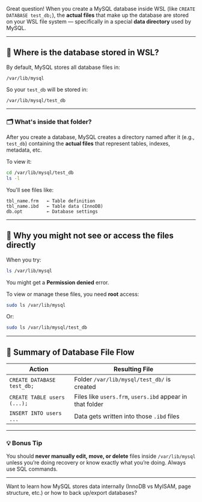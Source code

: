 Great question! When you create a MySQL database inside WSL (like `CREATE DATABASE test_db;`), the **actual files** that make up the database are stored on your WSL file system — specifically in a special **data directory** used by MySQL.

---

## 📍 Where is the database stored in WSL?

By default, MySQL stores all database files in:

```
/var/lib/mysql
```

So your `test_db` will be stored in:

```
/var/lib/mysql/test_db
```

---

### 🗂️ What's inside that folder?

After you create a database, MySQL creates a directory named after it (e.g., `test_db`) containing the **actual files** that represent tables, indexes, metadata, etc.

To view it:

```bash
cd /var/lib/mysql/test_db
ls -l
```

You'll see files like:

```
tbl_name.frm   ← Table definition
tbl_name.ibd   ← Table data (InnoDB)
db.opt         ← Database settings
```

---

## 🔐 Why you might not see or access the files directly

When you try:

```bash
ls /var/lib/mysql
```

You might get a **Permission denied** error.

To view or manage these files, you need **root** access:

```bash
sudo ls /var/lib/mysql
```

Or:

```bash
sudo ls /var/lib/mysql/test_db
```

---

## 🔄 Summary of Database File Flow

| Action | Resulting File |
|--------|----------------|
| `CREATE DATABASE test_db;` | Folder `/var/lib/mysql/test_db/` is created |
| `CREATE TABLE users (...);` | Files like `users.frm`, `users.ibd` appear in that folder |
| `INSERT INTO users ...` | Data gets written into those `.ibd` files |

---

### 💡 Bonus Tip

You should **never manually edit, move, or delete** files inside `/var/lib/mysql` unless you’re doing recovery or know exactly what you’re doing. Always use SQL commands.

---

Want to learn how MySQL stores data internally (InnoDB vs MyISAM, page structure, etc.) or how to back up/export databases?